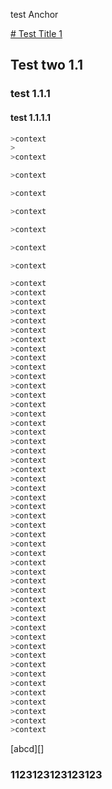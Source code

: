 test Anchor

[# Test Title 1](#abcd)


## Test two 1.1

### test 1.1.1

#### test 1.1.1.1

```c++
>context
>
>context

>context

>context

>context

>context

>context

>context

>context
>context
>context
>context
>context
>context
>context
>context
>context
>context
>context
>context
>context
>context
>context
>context
>context
>context
>context
>context
>context
>context
>context
>context
>context
>context
>context
>context
>context
>context
>context
>context
>context
>context
>context
>context
>context
>context
>context
>context
>context
>context
>context
>context
>context
>context
>context
>context
>context
```

[abcd][]
### 1123123123123123 ###
 
